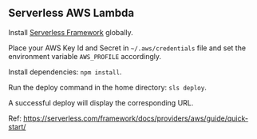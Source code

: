 Serverless AWS Lambda
---------------------
Install [Serverless Framework](https://serverless.com/framework/) globally.

Place your AWS Key Id and Secret in `~/.aws/credentials` file and set the environment variable `AWS_PROFILE` accordingly.

Install dependencies: `npm install`.

Run the deploy command in the home directory: `sls deploy`.

A successful deploy will display the corresponding URL.

Ref: https://serverless.com/framework/docs/providers/aws/guide/quick-start/